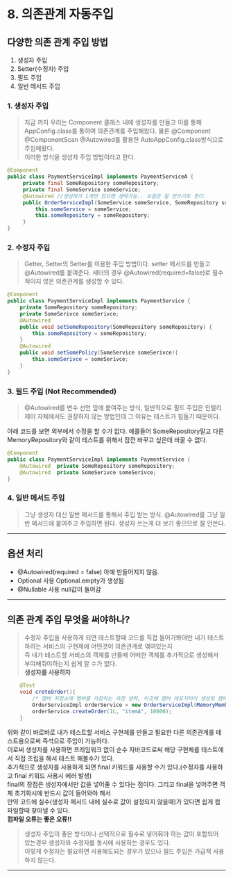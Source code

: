 #  8. 의존관계 자동주입

## 다양한 의존 관계 주입 방법
1. 생성자 주입
2. Setter(수정자) 주입
3. 필드 주입
4. 일반 메서드 주입

### 1. 생성자 주입
>지금 까지 우리는 Component 클래스 내에 생성자를 만들고 이를 통해 AppConfig.class를 통하여 의존관계를 주입해왔다.
물론 @Component @ComponentScan @Autowired를 활용한 AutoAppConfig.class방식으로 주입해왔다.   
이러한 방식을 생성자 주입 방법이라고 한다.
```java
@Component
public class PaymentServiceImpl implements PaymentServiceA {
     private final SomeRepository someRepository;
     private final SomeService someService;
     @Autowired //생성자가 1개만 있으면 생략가능.. 요즘은 잘 안쓰기도 한다.
     public OrderServiceImpl(SomeService someService, SomeRepository someRepository) {
         this.someService = someService;
         this.someRepository = someRepository;
     }
}
```

### 2. 수정자 주입
>Getter, Setter의 Setter를 이용한 주입 방법이다. setter 메서드를 만들고 @Autowired를 붙여준다.
세터의 경우 @Autowired(required=false)로 필수적이지 않은 의존관계를 생성할 수 있다.
```java
@Component
public class PaymentServiceImpl implements PaymentService {
    private SomeRepository someRepository;
    private SomeSerivce someSerivce;
    @Autowired
    public void setSomeRepository(SomeRepository someRepository) {
        this.someRepository = someRepository;
    }
    @Autowired
    public void setSomePolicy(SomeService someSerivce){
        this.someSerivce = someSerivce;
    }
}
```

### 3. 필드 주입 (Not Recommended)
> @Autowired를 변수 선언 앞에 붙여주는 방식, 일반적으로 필드 주입은 인텔리제이 자체에서도 권장하지 않는 방법인데 그 이유는 테스트가 힘들기 때문이다.


  아래 코드를 보면 외부에서 수정을 할 수가 없다. 예를들어 SomeRepository말고 다른 MemoryRepository와 같이 테스트를 위해서 잠깐 바꾸고 싶은데 바꿀 수 없다.
```java
@Component
public class PaymentServiceImpl implements PaymentService {
    @Autowired  private SomeRepository someRepository;
    @Autowired  private SomeSerivce someSerivce;
}
```

### 4. 일반 메서드 주입
> 그냥 생성자 대신 일반 메서드를 통해서 주입 받는 방식. @Autowired를 그냥 일반 메서드에 붙여주고 주입하면 된다. 생성자 쓰는게 더 보기 좋으므로 잘 안쓴다.

***
## 옵션 처리
- @Autowired(required = false) 아예 만들어지지 않음.
- Optional 사용 Optional.empty가 생성됨
- @Nullable 사용 null값이 들어감

***
## 의존 관계 주입 무엇을 써야하나?
> 수정자 주입을 사용하게 되면 테스트할때 코드를 직접 들어가봐야만 내가 테스트하려는 서비스의 구현체에 어떤것이 의존관계로 엮여있는지  
즉 내가 테스트할 서비스의 객체를 만들때 어떠한 객체를 추가적으로 생성해서 부여해줘야하는지 쉽게 알 수가 없다.  
**생성자를 사용하자**
```java
    @Test
    void creteOrder(){
        /* 멤버 저장소에 멤버를 저장하는 과정 생략, 이것에 멤버 레포지터리 생성및 멤버 추가 작업*/
        OrderServiceImpl orderService = new OrderServiceImpl(MemoryMemberRepository(), new FixDiscountPolicy());
        orderService.createOrder(1L, "itemA", 10000);
    }
```
위와 같이 바로바로 내가 테스트할 서비스 구현체를 만들고 필요한 다른 의존관계를 테스트용으로써 즉석으로 주입이 가능하다.   
이로써 생성자를 사용하면 프레임워크 없이 순수 자바코드로써 해당 구현체를 테스트에서 직접 조립을 해서 테스트 해볼수가 있다.  
추가적으로 생성자를 사용하게 되면 final 키워드를 사용할 수가 있다.(수정자를 사용하고 final 키워드 사용시 에러 발생)  
final의 장점은 생성자에서만 값을 넣어줄 수 있다는 점이다. 그리고 final을 넣어주면 객체 초기화시에 반드시 값이 들어와야 해서   
만약 코드에 실수(생성자 메서드 내에 실수로 값이 설정되지 않을때)가 있다면 쉽게 컴파일할때 찾아낼 수 있다.  
**컴파일 오류는 좋은 오류!!**
> 생성자 주입이 좋은 방식이나 선택적으로 필수로 넣어줘야 하는 값이 포함되어 있는경우 생성자와 수정자를 동시에 사용하는 경우도 있다.  
이렇게 수정자는 필요하면 사용해도되는 경우가 있으나 필드 주입은 가급적 사용하지 않는다.  
***
